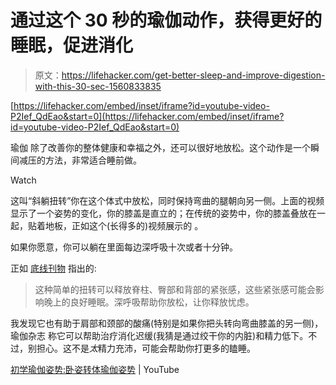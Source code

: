 # 通过这个 30 秒的瑜伽动作，获得更好的睡眠，促进消化

> 原文：<https://lifehacker.com/get-better-sleep-and-improve-digestion-with-this-30-sec-1560833835>

 [https://lifehacker.com/embed/inset/iframe?id=youtube-video-P2Ief_QdEao&start=0](https://lifehacker.com/embed/inset/iframe?id=youtube-video-P2Ief_QdEao&start=0) 

瑜伽 除了改善你的整体健康和幸福之外，还可以很好地放松。这个动作是一个瞬间减压的方法，非常适合睡前做。

Watch

这叫“斜躺扭转”你在这个体式中放松，同时保持弯曲的腿朝向另一侧。上面的视频显示了一个姿势的变化，你的膝盖是直立的；在传统的姿势中，你的膝盖叠放在一起，贴着地板，正如这个(长得多的)视频展示的 。

如果你愿意，你可以躺在里面每边深呼吸十次或者十分钟。

正如 [底线刊物](http://www.bottomlinepublications.com/content/article/diet-a-exercise/4-quick-yoga-cures-for-arthritis-foot-cramps-sleep-problems-and-more?utm_medium=Email&utm_campaign=2014-04-08%20DHN%20NL%20(1)&utm_content=&utm_source=Newsletter&cid=45562768&spMailingID=45562768&spUserID=NTE4NTc0NTMzMDgS1&spJobID=420834338&spReportId=NDIwODM0MzM4S0) 指出的:

> 这种简单的扭转可以释放脊柱、臀部和背部的紧张感，这些紧张感可能会影响晚上的良好睡眠。深呼吸帮助你放松，让你释放忧虑。

我发现它也有助于肩部和颈部的酸痛(特别是如果你把头转向弯曲膝盖的另一侧)，瑜伽杂志 称它可以帮助治疗消化迟缓(我猜是通过绞干你的内脏)和精力低下。不过，别担心。这不是*太*精力充沛，可能会帮助你打更多的瞌睡。

[初学瑜伽姿势:卧姿转体瑜伽姿势](https://www.youtube.com/watch?v=P2Ief_QdEao) | YouTube